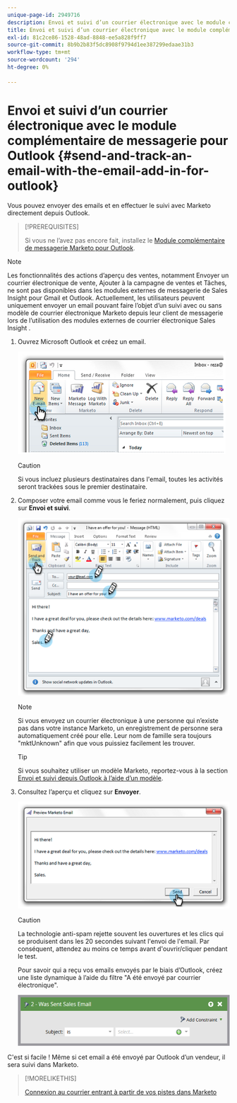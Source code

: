```yaml
---
unique-page-id: 2949716
description: Envoi et suivi d’un courrier électronique avec le module complémentaire de messagerie pour Outlook - Documents Marketo - Documentation du produit
title: Envoi et suivi d’un courrier électronique avec le module complémentaire de messagerie pour Outlook
exl-id: 81c2ce86-1528-48ad-8848-ee5a828f9ff7
source-git-commit: 8b9b2b83f5dc8908f9794d1ee387299edaae31b3
workflow-type: tm+mt
source-wordcount: '294'
ht-degree: 0%

---
```


# Envoi et suivi d’un courrier électronique avec le module complémentaire de messagerie pour Outlook {#send-and-track-an-email-with-the-email-add-in-for-outlook}

Vous pouvez envoyer des emails et en effectuer le suivi avec Marketo directement depuis Outlook.

>[!PREREQUISITES]
>
>Si vous ne l’avez pas encore fait, installez le [Module complémentaire de messagerie Marketo pour Outlook](/help/marketo/product-docs/marketo-sales-insight/msi-outlook-plugin/install-the-marketo-email-add-in-for-outlook-with-a-registration-code.md).

>[!NOTE]
>
>Les fonctionnalités des actions d’aperçu des ventes, notamment Envoyer un courrier électronique de vente, Ajouter à la campagne de ventes et Tâches, ne sont pas disponibles dans les modules externes de messagerie de Sales Insight pour Gmail et Outlook. Actuellement, les utilisateurs peuvent uniquement envoyer un email pouvant faire l’objet d’un suivi avec ou sans modèle de courrier électronique Marketo depuis leur client de messagerie lors de l’utilisation des modules externes de courrier électronique Sales Insight .

1. Ouvrez Microsoft Outlook et créez un email.

   ![](assets/image2014-9-23-16-3a6-3a46.png)

   >[!CAUTION]
   >
   >Si vous incluez plusieurs destinataires dans l&#39;email, toutes les activités seront trackées sous le premier destinataire.

1. Composer votre email comme vous le feriez normalement, puis cliquez sur **Envoi et suivi**.

   ![](assets/image2014-9-23-16-3a7-3a1.png)

   >[!NOTE]
   >
   >Si vous envoyez un courrier électronique à une personne qui n’existe pas dans votre instance Marketo, un enregistrement de personne sera automatiquement créé pour elle. Leur nom de famille sera toujours &quot;mktUnknown&quot; afin que vous puissiez facilement les trouver.

   >[!TIP]
   >
   >Si vous souhaitez utiliser un modèle Marketo, reportez-vous à la section [Envoi et suivi depuis Outlook à l’aide d’un modèle](/help/marketo/product-docs/marketo-sales-insight/msi-outlook-plugin/send-and-track-from-outlook-using-a-marketo-template.md).

1. Consultez l’aperçu et cliquez sur **Envoyer**.

   ![](assets/image2014-9-23-16-3a7-3a13.png)

   >[!CAUTION]
   >
   >La technologie anti-spam rejette souvent les ouvertures et les clics qui se produisent dans les 20 secondes suivant l&#39;envoi de l&#39;email. Par conséquent, attendez au moins ce temps avant d&#39;ouvrir/cliquer pendant le test.

   Pour savoir qui a reçu vos emails envoyés par le biais d’Outlook, créez une liste dynamique à l’aide du filtre &quot;A été envoyé par courrier électronique&quot;.

   ![](assets/was-sent-sales-email.png)

C&#39;est si facile ! Même si cet email a été envoyé par Outlook d’un vendeur, il sera suivi dans Marketo.

>[!MORELIKETHIS]
>
>[Connexion au courrier entrant à partir de vos pistes dans Marketo](/help/marketo/product-docs/marketo-sales-insight/using-msi/log-inbound-mail-from-your-leads-in-marketo.md)

